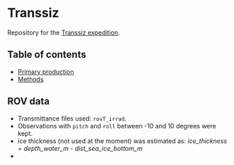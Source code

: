 # Transsiz

Repository for the [Transsiz expedition](http://polarforskningsportalen.se/en/arctic/expeditions/transsiz).

## Table of contents

- [Primary production](reports/pp.md)
- [Methods](reports/methods.pdf)

## ROV data

- Transmittance files used: `rovT_irrad`.
- Observations with `pitch` and `roll` between -10 and 10 degrees were kept.
- ice thickness (not used at the moment) was estimated as: *ice_thickness = depth_water_m - dist_sea_ice_bottom_m*
- 